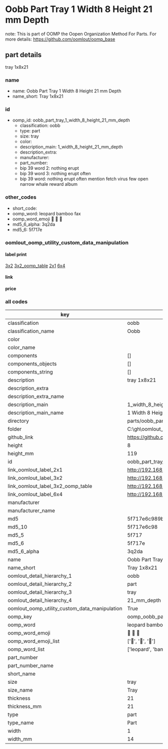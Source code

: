 # Oobb Part Tray 1 Width 8 Height 21 mm Depth  

note: This is part of OOMP the Oopen Organization Method For Parts. For more details: https://github.com/oomlout/oomp_base

##  part details
  



tray 1x8x21



### name
* name: Oobb Part Tray 1 Width 8 Height 21 mm Depth
* name_short: Tray 1x8x21 
### id
* oomp_id: oobb_part_tray_1_width_8_height_21_mm_depth
  * classification: oobb
  * type: part
  * size: tray
  * color: 
  * description_main: 1_width_8_height_21_mm_depth
  * description_extra: 
  * manufacturer: 
  * part_number: 
  * bip 39 word 2: nothing erupt
  * bip 39 word 3: nothing erupt often
  * bip 39 word: nothing erupt often mention fetch virus few open narrow whale reward album

### other_codes
* short_code: 
* oomp_word: leopard bamboo fax
* oomp_word_emoji :leopard: :bamboo: :fax:
* md5_6_alpha: 3q2da
* md5_6: 5f717e






### oomlout_oomp_utility_custom_data_manipulation
#### label print
[3x2](http://192.168.1.245:1112/?label=oomp%203q2da)
[3x2_oomp_table](http://192.168.1.108:1112/?label=oomp%203q2da)
[2x1](http://192.168.1.242:1112/?label=oomp%203q2da)
[6x4](http://192.168.1.55:1112/?label=oomp%203q2da)    

#### link

                              

#### price







### all codes 
| key | value |  
| --- | --- |  
| classification | oobb |  
| classification_name | Oobb |  
| color |  |  
| color_name |  |  
| components | [] |  
| components_objects | [] |  
| components_string | [] |  
| description | tray 1x8x21 |  
| description_extra |  |  
| description_extra_name |  |  
| description_main | 1_width_8_height_21_mm_depth |  
| description_main_name | 1 Width 8 Height 21 mm Depth |  
| directory | parts/oobb_part_tray_1_width_8_height_21_mm_depth |  
| folder | C:\gh\oomlout_oobb_version_4_generated_parts\things\oobb_part_tray_1_width_8_height_21_mm_depth |  
| github_link | https://github.com/oomlout/oomlout_oomp_part_src/tree/main/parts/oobb_part_tray_1_width_8_height_21_mm_depth |  
| height | 8 |  
| height_mm | 119 |  
| id | oobb_part_tray_1_width_8_height_21_mm_depth |  
| link_oomlout_label_2x1 | http://192.168.1.242:1112/?label=oomp%203q2da |  
| link_oomlout_label_3x2 | http://192.168.1.245:1112/?label=oomp%203q2da |  
| link_oomlout_label_3x2_oomp_table | http://192.168.1.108:1112/?label=oomp%203q2da |  
| link_oomlout_label_6x4 | http://192.168.1.55:1112/?label=oomp%203q2da |  
| manufacturer |  |  
| manufacturer_name |  |  
| md5 | 5f717e6c989b2ab3d22aa8b133533cb6 |  
| md5_10 | 5f717e6c98 |  
| md5_5 | 5f717 |  
| md5_6 | 5f717e |  
| md5_6_alpha | 3q2da |  
| name | Oobb Part Tray 1 Width 8 Height 21 mm Depth |  
| name_short | Tray 1x8x21  |  
| oomlout_detail_hierarchy_1 | oobb |  
| oomlout_detail_hierarchy_2 | part |  
| oomlout_detail_hierarchy_3 | tray |  
| oomlout_detail_hierarchy_4 | 21_mm_depth |  
| oomlout_oomp_utility_custom_data_manipulation | True |  
| oomp_key | oomp_oobb_part_tray_1_width_8_height_21_mm_depth |  
| oomp_word | leopard bamboo fax |  
| oomp_word_emoji | :leopard: :bamboo: :fax: |  
| oomp_word_emoji_list | [':leopard:', ':bamboo:', ':fax:'] |  
| oomp_word_list | ['leopard', 'bamboo', 'fax'] |  
| part_number |  |  
| part_number_name |  |  
| short_name |  |  
| size | tray |  
| size_name | Tray |  
| thickness | 21 |  
| thickness_mm | 21 |  
| type | part |  
| type_name | Part |  
| width | 1 |  
| width_mm | 14 |  
